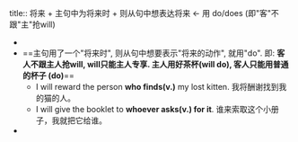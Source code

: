 title:: 将来 + 主句中为将来时 + 则从句中想表达将来 ← 用 do/does (即"客"不跟"主"抢will)

-
- ==主句用了一个"将来时", 则从句中想要表示"将来的动作", 就用"do". 即: **客人不跟主人抢will, will只能主人专享. 主人用好茶杯(will do), 客人只能用普通的杯子 (do)**==
	- I will reward the person **who finds(v.)** my lost kitten. 我将酬谢找到我的猫的人。
	- I will give the booklet to **whoever asks(v.) for it**. 谁来索取这个小册子，我就把它给谁。
-